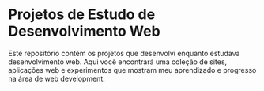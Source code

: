 # Projetos de Estudo de Desenvolvimento Web

Este repositório contém os projetos que desenvolvi enquanto estudava desenvolvimento web. Aqui você encontrará uma coleção de sites, aplicações web e experimentos que mostram meu aprendizado e progresso na área de web development.
